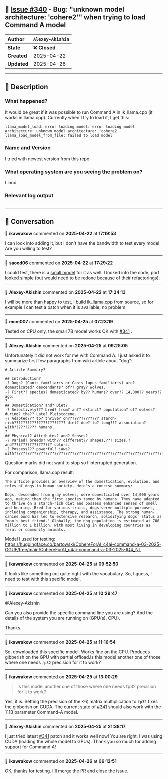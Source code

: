 ## 📌 [Issue #340](https://github.com/ikawrakow/ik_llama.cpp/issues/340) - Bug: "unknown model architecture: 'cohere2'" when trying to load Command A model

| **Author** | `Alexey-Akishin` |
| :--- | :--- |
| **State** | ❌ **Closed** |
| **Created** | 2025-04-22 |
| **Updated** | 2025-04-26 |

---

## 📄 Description

### What happened?

It would be great if it was possible to run Command A in ik_llama.cpp (it works in llama.cpp). Currently when I try to load it, I get this:

```
llama_model_load: error loading model: error loading model architecture: unknown model architecture: 'cohere2'
llama_load_model_from_file: failed to load model
```

### Name and Version

I tried with newest version from this repo

### What operating system are you seeing the problem on?

Linux

### Relevant log output

```shell

```

---

## 💬 Conversation

👤 **ikawrakow** commented on **2025-04-22** at **17:19:53**

I can look into adding it, but I don't have the bandwidth to test every model. Are you willing to test?

---

👤 **saood06** commented on **2025-04-22** at **17:29:22**

I could test, there is a [small model](https://huggingface.co/dranger003/c4ai-command-r7b-12-2024-GGUF) for it as well. I looked into the code, port looked simple (but would need to be redone because of their refactorings).

---

👤 **Alexey-Akishin** commented on **2025-04-22** at **17:34:13**

I will be more than happy to test, I build ik_llama.cpp from source, so for example I can test a patch when it is available, no problem.

---

👤 **mcm007** commented on **2025-04-25** at **07:23:19**

Tested on CPU only, the small 7B model works OK with [#341](https://github.com/ikawrakow/ik_llama.cpp/issues/341) .

---

👤 **Alexey-Akishin** commented on **2025-04-25** at **09:25:05**

Unfortunately it did not work for me with Command A. I just asked it to summarize first few paragraphs from wiki article about "dog":

```
# Article Summary?

## Introduction?
-? Dogs? (Canis familiaris or Canis lupus familiaris) are? domesticated? descendants? of?? gray? wolves.
-? First?? species? domesticated? by?? humans? over?? 14,000?? years?? ago.
?
## Domestication? and? Diet?
-? Selectively??? bred? from? an?? extinct? population? of? wolves? during? the?? Late? Pleistocene.
-? Adapted??? to? thrive? on?????????????? starch-rich??????????????????????? diet? due? to? long??? association? with?????????? humans.
?
## Physical? Attributes? and? Senses?
-? Varied? breeds? with?? different?? shapes,??? sizes,? and?????????????????? colors.
-? Possess??? powerful? jaws? with????????????????????????????????????????????????????????????????????????????????????????????????????????????????????????????????????????????????????????????????????????????????????????????????????????????????????????????????????????????????????????????????????????????????????????????????????????????????????????????
```

Question marks did not want to stop so I interrupted generation.

For comparison, llama.cpp result:

```
The article provides an overview of the domestication, evolution, and roles of dogs in human society. Here's a concise summary:

Dogs, descended from gray wolves, were domesticated over 14,000 years ago, making them the first species tamed by humans. They have adapted to thrive on a starch-rich diet and possess enhanced senses of smell and hearing. Bred for various traits, dogs serve multiple purposes, including companionship, therapy, and assistance. The strong human-canine bond has led to extensive research, solidifying dogs' status as "man's best friend." Globally, the dog population is estimated at 700 million to 1 billion, with most living in developing countries as feral or community animals.
```

Model I used for testing: https://huggingface.co/bartowski/CohereForAI_c4ai-command-a-03-2025-GGUF/tree/main/CohereForAI_c4ai-command-a-03-2025-IQ4_NL

---

👤 **ikawrakow** commented on **2025-04-25** at **09:52:50**

It looks like something not quite right with the vocabulary.  So, I guess, I need to test with this specific model.

---

👤 **ikawrakow** commented on **2025-04-25** at **10:29:47**

@Alexey-Akishin 

Can you also provide the specific command line you are using? And the details of the system you are running on (GPU(s), CPU).

Thanks.

---

👤 **ikawrakow** commented on **2025-04-25** at **11:16:54**

So, downloaded this specific model. Works fine on the CPU. Produces gibberish on the GPU with partial offload.Is this model another one of those where one needs `fp32` precision for it to work?

---

👤 **ikawrakow** commented on **2025-04-25** at **13:00:29**

> Is this model another one of those where one needs fp32 precision for it to work?

Yes, it is. Setting the precision of the `K*Q` matrix multiplication to `fp32` fixes the gibberish on CUDA. The current state of [#341](https://github.com/ikawrakow/ik_llama.cpp/issues/341) should also work with the 111B parameter Command-A model.

---

👤 **Alexey-Akishin** commented on **2025-04-25** at **21:38:17**

I just tried latest [#341](https://github.com/ikawrakow/ik_llama.cpp/issues/341) patch and it works well now! You are right, I was using CUDA (loading the whole model to GPUs). Thank you so much for adding support for Command A!

---

👤 **ikawrakow** commented on **2025-04-26** at **06:12:51**

OK, thanks for testing. I'll merge the PR and close the issue.